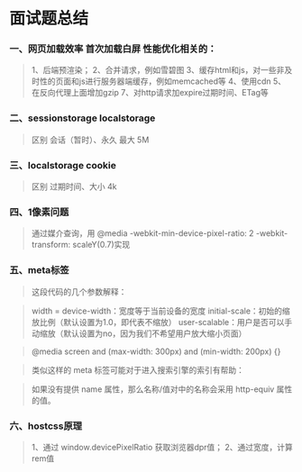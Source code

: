 # 面试题总结

### 一、网页加载效率 首次加载白屏 性能优化相关的：
> 1、后端预渲染；
> 2、合并请求，例如雪碧图
> 3、缓存html和js，对一些非及时性的页面和js进行服务器端缓存，例如memcached等
> 4、使用cdn
> 5、在反向代理上面增加gzip
> 7、对http请求加expire过期时间、ETag等

### 二、sessionstorage localstorage 
> 区别 会话（暂时）、永久  最大 5M

### 三、localstorage cookie 
> 区别 过期时间、大小  4k

### 四、1像素问题 
> 通过媒介查询，用 @media -webkit-min-device-pixel-ratio: 2   -webkit-transform: scaleY(0.7)实现

### 五、meta标签
> <meta name="viewport" content="width=device-width, initial-scale=1.0, user-scalable=no">

> <meta name="viewport" content="width=device-width, initial-scale=1.0, user-scalable=no">
> 这段代码的几个参数解释：

> width = device-width：宽度等于当前设备的宽度
> initial-scale：初始的缩放比例（默认设置为1.0，即代表不缩放）
> user-scalable：用户是否可以手动缩放（默认设置为no，因为我们不希望用户放大缩小页面）

> @media screen and (max-width: 300px) and (min-width: 200px) {}

> 类似这样的 meta 标签可能对于进入搜索引擎的索引有帮助：

> <meta name="keywords" content="HTML,ASP,PHP,SQL">
> 如果没有提供 name 属性，那么名称/值对中的名称会采用 http-equiv 属性的值。


### 六、hostcss原理
> 1、通过  window.devicePixelRatio 获取浏览器dpr值；
> 2、通过宽度，计算rem值
